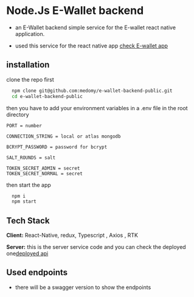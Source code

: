# Node.Js E-Wallet backend

- an E-Wallet backend simple service for the E-wallet react native application.

- used this service for the react native app [check E-wallet app](https://github.com/medomy/wallet_app_mobile)

## installation

clone the repo first
```bash
  npm clone git@github.com:medomy/e-wallet-backend-public.git
  cd e-wallet-backend-public
```
then you have to add your environment variables in a .env file in the root directory
```.env
PORT = number

CONNECTION_STRING = local or atlas mongodb

BCRYPT_PASSWORD = password for bcrypt

SALT_ROUNDS = salt

TOKEN_SECRET_ADMIN = secret
TOKEN_SECRET_NORMAL = secret
```
then start the app 
```bash
  npm i
  npm start
```
## Tech Stack

**Client:** React-Native, redux, Typescript , Axios , RTK

**Server:** this is the server service code and you can check the deployed one[deployed api](https://ewalletbackend.onrender.com/api/v1)

## Used endpoints

- there will be a swagger version to show the endpoints

